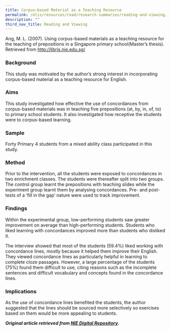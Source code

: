```yaml
---
title: Corpus—based Material as a Teaching Resource
permalink: /elis/resources/read/research-summaries/reading-and-viewing/corpus-based-material-teaching-resource/
description: ""
third_nav_title: Reading and Viewing
---
```

Ang, M. L. (2007). Using corpus-based materials as a teaching resource for the teaching of prepositions in a Singapore primary school(Master’s thesis). Retrieved from http://libris.nie.edu.sg/

### Background

This study was motivated by the author’s strong interest in incorporating corpus-based material as a teaching resource for English.

### Aims

This study investigated how effective the use of concordances from corpus-based materials was in teaching five prepositions (at, by, in, of, to) to primary school students. It also investigated how receptive the students were to corpus-based learning.

### Sample

Forty Primary 4 students from a mixed ability class participated in this study.

### Method

Prior to the intervention, all the students were exposed to concordances in two enrichment classes. The students were thereafter split into two groups. The control group learnt the prepositions with teaching slides while the experiment group learnt them by analysing concordances. Pre- and post-tests of a ‘fill in the gap’ nature were used to track improvement.

### Findings

Within the experimental group, low-performing students saw greater improvement on average than high-performing students. Students who liked learning with concordances improved more than students who disliked it.

The interview showed that most of the students (59.4%) liked working with concordance lines, mostly because it helped them improve their English. They viewed concordance lines as particularly helpful in learning to complete cloze passages. However, a large percentage of the students (75%) found them difficult to use, citing reasons such as the incomplete sentences and difficult vocabulary and concepts found in the concordance lines.

### Implications

As the use of concordance lines benefited the students, the author suggested that the lines should be sourced more selectively so exercises based on them would be more appealing to students.


**_Original article retrieved from [NIE Digital Repository](https://repository.nie.edu.sg/)._**